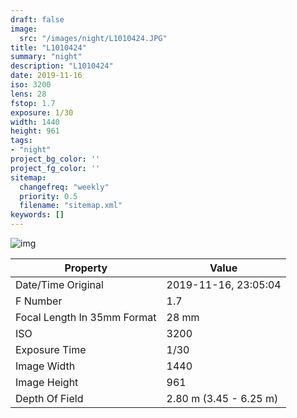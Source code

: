 ```yaml
---
draft: false
image:
  src: "/images/night/L1010424.JPG"
title: "L1010424"
summary: "night"
description: "L1010424"
date: 2019-11-16
iso: 3200
lens: 28
fstop: 1.7
exposure: 1/30
width: 1440
height: 961
tags:
- "night"
project_bg_color: ''
project_fg_color: ''
sitemap:
  changefreq: "weekly"
  priority: 0.5
  filename: "sitemap.xml"
keywords: []
---
```


![img](/images/night/L1010424.JPG)


Property | Value
---------|------
Date/Time Original              | 2019-11-16, 23:05:04
F Number                        | 1.7
Focal Length In 35mm Format     | 28 mm
ISO                             | 3200
Exposure Time                   | 1/30
Image Width                     | 1440
Image Height                    | 961
Depth Of Field                  | 2.80 m (3.45 - 6.25 m)

